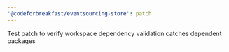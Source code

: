 ```yaml
---
'@codeforbreakfast/eventsourcing-store': patch
---
```


Test patch to verify workspace dependency validation catches dependent packages
